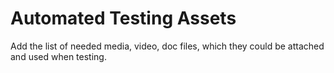 # Automated Testing Assets

Add the list of needed media, video, doc files, which they could be attached and used when testing.